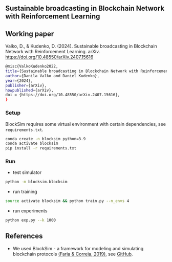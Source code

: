 ## Sustainable broadcasting in Blockchain Network with Reinforcement Learning

## Working paper

Valko, D., & Kudenko, D. (2024). Sustainable broadcasting in Blockchain Network with Reinforcement Learning. arXiv. https://doi.org/10.48550/arXiv.2407.15616

```sh
@misc{ValkoKudenko2022,
title={Sustainable broadcasting in Blockchain Network with Reinforcement Learning}, 
author={Danila Valko and Daniel Kudenko},
year={2024},
publisher={arXiv},
howpublished={arXiv},
doi = {https://doi.org/10.48550/arXiv.2407.15616},
}
```

### Setup
BlockSim requires some virtual environment with certain dependencies, see `requirements.txt`.
```sh
conda create -n blocksim python=3.9
conda activate blocksim
pip install -r requirements.txt 
```

### Run
* test simulator
```sh
python -m blocksim.blocksim
```
* run training
```sh
source activate blocksim && python train.py --n_envs 4
```
* run experiments
```sh
python exp.py --k 1000
```

## References

* We used BlockSim - a framework for modeling and simulating blockchain protocols [(Faria & Correia, 2019)](https://static.carlosfaria.pt/file/personal-assets/papers/blocksim-blockchain-simulator.pdf), see [GitHub](https://github.com/carlosfaria94/blocksim).

